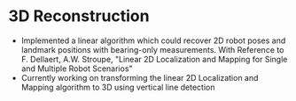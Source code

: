 # 3D Reconstruction
- Implemented a linear algorithm which could recover 2D robot poses and landmark positions with bearing-only measurements. With Reference to F. Dellaert, A.W. Stroupe, "Linear 2D Localization and Mapping for Single and Multiple Robot Scenarios"
- Currently working on transforming the linear 2D Localization and Mapping algorithm to 3D using vertical line detection
